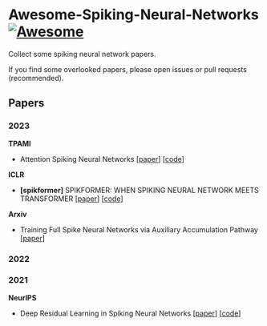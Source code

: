 # Awesome-Spiking-Neural-Networks[![Awesome](https://cdn.rawgit.com/sindresorhus/awesome/d7305f38d29fed78fa85652e3a63e154dd8e8829/media/badge.svg)](https://github.com/sindresorhus/awesome)

Collect some spiking neural network papers.

If you find some overlooked papers, please open issues or pull requests (recommended).

## Papers

### 2023

**TPAMI**
- Attention Spiking Neural Networks [[paper](https://ieeexplore.ieee.org/abstract/document/10032591)] [[code](https://github.com/fangwei123456/spikingjelly/pull/329)]

**ICLR**

- **[spikformer]** SPIKFORMER: WHEN SPIKING NEURAL NETWORK MEETS TRANSFORMER [[paper](https://openreview.net/forum?id=frE4fUwz_h)] [[code](https://github.com/ZK-Zhou/spikformer)]

**Arxiv**

- Training Full Spike Neural Networks via Auxiliary Accumulation Pathway [[paper](https://arxiv.org/pdf/2301.11929.pdf)]

### 2022

### 2021

**NeurIPS**

- Deep Residual Learning in Spiking Neural Networks [[paper](https://proceedings.neurips.cc/paper/2021/file/afe434653a898da20044041262b3ac74-Paper.pdf)] [[code](https://github.com/fangwei123456/Spike-Element-Wise-ResNet)]

